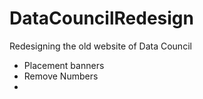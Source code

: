 # DataCouncilRedesign
Redesigning the old website of Data Council

- Placement banners 
- Remove Numbers
- 